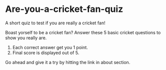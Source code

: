 # Are-you-a-cricket-fan-quiz
A short quiz to test if you are really a cricket fan!

Boast yorself to be a cricket fan? Answer these 5 basic cricket questions to show you really are.
1. Each correct answer get you 1 point.
2. Final score is displayed out of 5.

Go ahead and give it a try by hitting the link in about section. 

